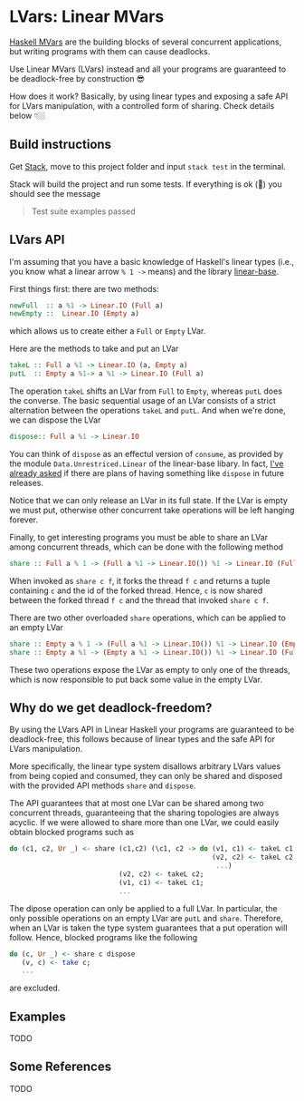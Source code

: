 # LVars: Linear MVars 

[Haskell MVars](https://hackage.haskell.org/package/base-4.17.0.0/docs/Control-Concurrent-MVar.html) are the building blocks of several concurrent applications, but writing programs with them can cause deadlocks. 

Use Linear MVars (LVars) instead and all your programs are guaranteed to be deadlock-free by construction 😎

How does it work? Basically, by using linear types and exposing a safe API for LVars manipulation, with a controlled form of sharing.  Check details below 👇🏼

## Build instructions 

Get [Stack](https://docs.haskellstack.org/en/stable/), move to this project folder and input `stack test` in the terminal.

Stack will build the project and run some tests. If everything is ok (🤞) you should see the message 
> Test suite examples passed

## LVars API 

I'm assuming that you have a basic knowledge of Haskell's linear types (i.e., you know what a linear arrow  `% 1 ->` means) and the library [linear-base](https://github.com/tweag/linear-base).  

First things first: there are two methods:
```haskell 
newFull  :: a %1 -> Linear.IO (Full a)
newEmpty ::  Linear.IO (Empty a)
```
which allows us to create either a `Full` or `Empty` LVar. 

Here are the methods to take and put an LVar 
```haskell
takeL :: Full a %1 -> Linear.IO (a, Empty a)
putL  :: Empty a %1-> a %1 -> Linear.IO (Full a)
```

The operation `takeL` shifts an LVar from `Full` to `Empty`, whereas `putL` does the converse. The basic sequential usage of an LVar consists of a strict alternation between the operations `takeL` and `putL`. And when we're done, we can dispose the LVar

```haskell 
dispose:: Full a %1 -> Linear.IO
```

You can think of `dispose` as an effectul version of `consume`, as provided by the module `Data.Unrestriced.Linear` of the linear-base libary. In fact, [I've already asked](https://github.com/tweag/linear-base/issues/436) if there are plans of having something like `dispose` in future releases. 

Notice that we can only release an LVar in its full state. If the LVar is empty we must put, otherwise other concurrent take operations will be left hanging forever. 

Finally, to get interesting programs you must be able to share an LVar among concurrent threads, which can be done with the following method
```haskell 
share :: Full a % 1 -> (Full a %1 -> Linear.IO()) %1 -> Linear.IO (Full a, Ur ThreadId)
```
When invoked as `share c f`, it forks the thread  `f c` and returns a tuple containing `c` and the id of the forked thread. Hence, `c` is now shared between the forked thread `f c` and the thread that invoked `share c f`. 

There are two other overloaded `share` operations, which can be applied to an empty LVar 
```haskell 
share :: Empty a % 1 -> (Full a %1 -> Linear.IO()) %1 -> Linear.IO (Empty a, Ur ThreadId)
share :: Empty a %1 -> (Empty a %1 -> Linear.IO()) %1 -> Linear.IO (Full a, Ur ThreadId)
```

These two operations expose the LVar as empty to only one of the threads, which is now responsible to put back some value in the empty LVar. 

## Why do we get deadlock-freedom?

By using the LVars API in Linear Haskell your programs are guaranteed to be deadlock-free, this follows because of linear types and the safe API for LVars manipulation. 

More specifically, the linear type system disallows arbitrary LVars values from being copied and consumed, they can only be shared and disposed with the provided API methods `share` and `dispose`. 

The API guarantees that at most one LVar can be shared among two concurrent threads, guaranteeing that the sharing topologies are always acyclic. If we were allowed to share more than one LVar, we could easily obtain blocked programs such as 
```haskell
do (c1, c2, Ur _) <- share (c1,c2) (\c1, c2 -> do (v1, c1) <- takeL c1; 
                                                  (v2, c2) <- takeL c2; 
                                                   ...)
                           (v2, c2) <- takeL c2; 
                           (v1, c1) <- takeL c1; 
                           ...
```

The dipose operation can only be applied to a full LVar. In particular, the only possible operations on an empty LVar are `putL` and `share`. Therefore, when an LVar is taken the type system guarantees that a put operation will follow. Hence, blocked programs like the following 
```haskell
do (c, Ur _) <- share c dispose 
   (v, c) <- take c; 
   ...
```
are excluded.

## Examples 
TODO 

## Some References 
TODO 
